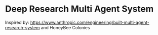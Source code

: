 # Deep Research Multi Agent System

Inspired by: https://www.anthropic.com/engineering/built-multi-agent-research-system and HoneyBee Colonies
